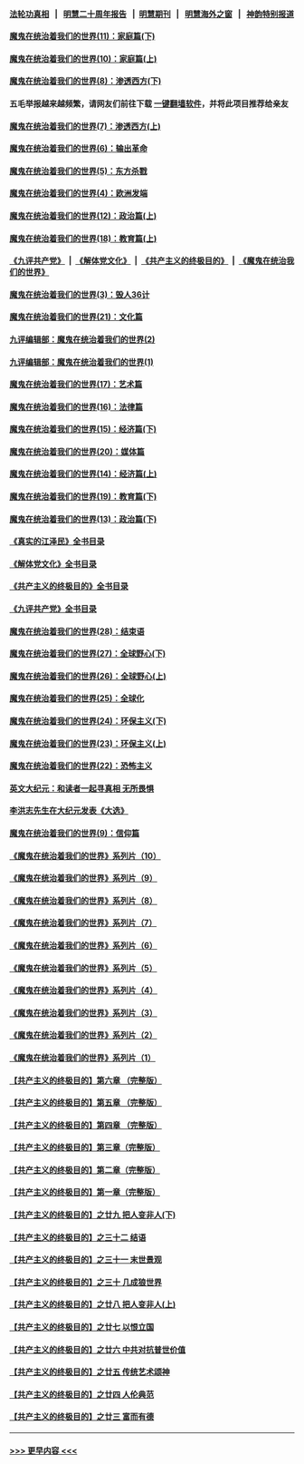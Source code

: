 #### [法轮功真相](https://github.com/gfw-breaker/truth/blob/master/README.md?t=0) &nbsp;&nbsp;|&nbsp;&nbsp; [明慧二十周年报告](https://github.com/gfw-breaker/mh-reports/blob/master/README.md?t=0) &nbsp;&nbsp;|&nbsp;&nbsp;[明慧期刊](https://github.com/gfw-breaker/mh-qikan) &nbsp;&nbsp;|&nbsp;&nbsp; [明慧海外之窗](https://github.com/gfw-breaker/mh-news/blob/master/README.md?t=0) &nbsp;&nbsp;|&nbsp;&nbsp; [神韵特别报道](https://github.com/gfw-breaker/mh-news/blob/master/shenyun.md?t=0)
#### [魔鬼在统治着我们的世界(11)：家庭篇(下)](../pages/nsc422/n10440961.md?t=01162143) 
#### [魔鬼在统治着我们的世界(10)：家庭篇(上)](../pages/nsc422/n10435448.md?t=01162143) 
#### [魔鬼在统治着我们的世界(8)：渗透西方(下)](../pages/nsc422/n10429603.md?t=01162143) 
#### 五毛举报越来越频繁，请网友们前往下载 [一键翻墙软件](https://github.com/gfw-breaker/ssr-accounts)，并将此项目推荐给亲友
#### [魔鬼在统治着我们的世界(7)：渗透西方(上)](../pages/nsc422/n10426013.md?t=01162143) 
#### [魔鬼在统治着我们的世界(6)：输出革命](../pages/nsc422/n10421536.md?t=01162143) 
#### [魔鬼在统治着我们的世界(5)：东方杀戮](../pages/nsc422/n10417707.md?t=01162143) 
#### [魔鬼在统治着我们的世界(4)：欧洲发端](../pages/nsc422/n10414890.md?t=01162143) 
#### [魔鬼在统治着我们的世界(12)：政治篇(上)](../pages/nsc422/n10444576.md?t=01162143) 
#### [魔鬼在统治着我们的世界(18)：教育篇(上)](../pages/nsc422/n10526970.md?t=01162143) 
#### [《九评共产党》](https://github.com/begood0513/9ping.md/blob/master/README.md) &nbsp;|&nbsp; [《解体党文化》](../../../../jtdwh.md/blob/master/README.md)  &nbsp;|&nbsp; [《共产主义的终极目的》](../../../../gczydzjmd.md/blob/master/README.md) &nbsp;|&nbsp; [《魔鬼在统治我们的世界》](../../../../mgztzwmdsj.md/blob/master/README.md) 
#### [魔鬼在统治着我们的世界(3)：毁人36计](../pages/nsc422/n10411583.md?t=01162143) 
#### [魔鬼在统治着我们的世界(21)：文化篇](../pages/nsc422/n10597706.md?t=01162143) 
#### [九评编辑部：魔鬼在统治着我们的世界(2)](../pages/nsc422/n10410036.md?t=01162143) 
#### [九评编辑部：魔鬼在统治着我们的世界(1)](../pages/nsc422/n10406825.md?t=01162143) 
#### [魔鬼在统治着我们的世界(17)：艺术篇](../pages/nsc422/n10499093.md?t=01162143) 
#### [魔鬼在统治着我们的世界(16)：法律篇](../pages/nsc422/n10485969.md?t=01162143) 
#### [魔鬼在统治着我们的世界(15)：经济篇(下)](../pages/nsc422/n10469975.md?t=01162143) 
#### [魔鬼在统治着我们的世界(20)：媒体篇](../pages/nsc422/n10586579.md?t=01162143) 
#### [魔鬼在统治着我们的世界(14)：经济篇(上)](../pages/nsc422/n10457370.md?t=01162143) 
#### [魔鬼在统治着我们的世界(19)：教育篇(下)](../pages/nsc422/n10564808.md?t=01162143) 
#### [魔鬼在统治着我们的世界(13)：政治篇(下)](../pages/nsc422/n10448270.md?t=01162143) 
#### [《真实的江泽民》全书目录](../pages/nsc422/n13721399.md?t=01162143) 
#### [《解体党文化》全书目录](../pages/nsc422/n13721157.md?t=01162143) 
#### [《共产主义的终极目的》全书目录](../pages/nsc422/n13721048.md?t=01162143) 
#### [《九评共产党》全书目录](../pages/nsc422/n13708085.md?t=01162143) 
#### [魔鬼在统治着我们的世界(28)：结束语](../pages/nsc422/n10936246.md?t=01162143) 
#### [魔鬼在统治着我们的世界(27)：全球野心(下)](../pages/nsc422/n10928319.md?t=01162143) 
#### [魔鬼在统治着我们的世界(26)：全球野心(上)](../pages/nsc422/n10900318.md?t=01162143) 
#### [魔鬼在统治着我们的世界(25)：全球化](../pages/nsc422/n10788205.md?t=01162143) 
#### [魔鬼在统治着我们的世界(24)：环保主义(下)](../pages/nsc422/n10695307.md?t=01162143) 
#### [魔鬼在统治着我们的世界(23)：环保主义(上)](../pages/nsc422/n10688613.md?t=01162143) 
#### [魔鬼在统治着我们的世界(22)：恐怖主义](../pages/nsc422/n10614727.md?t=01162143) 
#### [英文大纪元：和读者一起寻真相 无所畏惧](../pages/nsc422/n12542027.md?t=01162143) 
#### [李洪志先生在大纪元发表《大选》](../pages/nsc422/n12534746.md?t=01162143) 
#### [魔鬼在统治着我们的世界(9)：信仰篇](../pages/nsc422/n10432159.md?t=01162143) 
#### [《魔鬼在统治着我们的世界》系列片（10）](../pages/nsc422/n12292670.md?t=01162143) 
#### [《魔鬼在统治着我们的世界》系列片（9）](../pages/nsc422/n12290859.md?t=01162143) 
#### [《魔鬼在统治着我们的世界》系列片（8）](../pages/nsc422/n12287445.md?t=01162143) 
#### [《魔鬼在统治着我们的世界》系列片（7）](../pages/nsc422/n12283425.md?t=01162143) 
#### [《魔鬼在统治着我们的世界》系列片（6）](../pages/nsc422/n12282314.md?t=01162143) 
#### [《魔鬼在统治着我们的世界》系列片（5）](../pages/nsc422/n12281419.md?t=01162143) 
#### [《魔鬼在统治着我们的世界》系列片（4）](../pages/nsc422/n12274024.md?t=01162143) 
#### [《魔鬼在统治着我们的世界》系列片（3）](../pages/nsc422/n12271322.md?t=01162143) 
#### [《魔鬼在统治着我们的世界》系列片（2）](../pages/nsc422/n12269049.md?t=01162143) 
#### [《魔鬼在统治着我们的世界》系列片（1）](../pages/nsc422/n12267575.md?t=01162143) 
#### [【共产主义的终极目的】第六章 （完整版）](../pages/nsc422/n11428913.md?t=01162143) 
#### [【共产主义的终极目的】第五章 （完整版）](../pages/nsc422/n11428912.md?t=01162143) 
#### [【共产主义的终极目的】第四章 （完整版）](../pages/nsc422/n11428907.md?t=01162143) 
#### [【共产主义的终极目的】第三章（完整版）](../pages/nsc422/n11428848.md?t=01162143) 
#### [【共产主义的终极目的】第二章（完整版）](../pages/nsc422/n11428831.md?t=01162143) 
#### [【共产主义的终极目的】第一章（完整版）](../pages/nsc422/n11417651.md?t=01162143) 
#### [【共产主义的终极目的】之廿九 把人变非人(下)](../pages/nsc422/n11344140.md?t=01162143) 
#### [【共产主义的终极目的】之三十二 结语](../pages/nsc422/n11360535.md?t=01162143) 
#### [【共产主义的终极目的】之三十一 末世景观](../pages/nsc422/n11351129.md?t=01162143) 
#### [【共产主义的终极目的】之三十 几成狼世界](../pages/nsc422/n11348280.md?t=01162143) 
#### [【共产主义的终极目的】之廿八 把人变非人(上)](../pages/nsc422/n11340492.md?t=01162143) 
#### [【共产主义的终极目的】之廿七 以恨立国](../pages/nsc422/n11336944.md?t=01162143) 
#### [【共产主义的终极目的】之廿六 中共对抗普世价值](../pages/nsc422/n11324785.md?t=01162143) 
#### [【共产主义的终极目的】之廿五 传统艺术颂神](../pages/nsc422/n11296396.md?t=01162143) 
#### [【共产主义的终极目的】之廿四 人伦典范](../pages/nsc422/n11296397.md?t=01162143) 
#### [【共产主义的终极目的】之廿三 富而有德](../pages/nsc422/n11283598.md?t=01162143) 

----
#### [ >>> 更早内容 <<< ](../indexes/nsc422-earlier.md)
